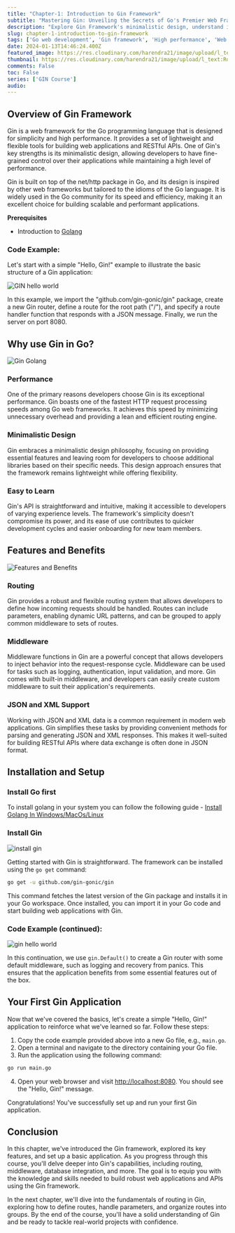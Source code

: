 ```yaml
---
title: "Chapter-1: Introduction to Gin Framework"
subtitle: "Mastering Gin: Unveiling the Secrets of Go's Premier Web Framework"
description: "Explore Gin Framework's minimalistic design, understand its advantages, and delve into key features like routing, middleware, and JSON support."
slug: chapter-1-introduction-to-gin-framework
tags: ['Go web development', 'Gin framework', 'High performance', 'Web application development']
date: 2024-01-13T14:46:24.400Z
featured_image: https://res.cloudinary.com/harendra21/image/upload/l_text:Roboto_40_bold:Chapter%201:%20Introduction,co_rgb:ffffff/golangwithexample/gin-course_ijbjnk.png
thumbnail: https://res.cloudinary.com/harendra21/image/upload/l_text:Roboto_40_bold:Chapter%201:%20Introduction,co_rgb:ffffff/golangwithexample/gin-course_ijbjnk.png
comments: False
toc: False
series: ['GIN Course']
audio: 
---
```

## Overview of Gin Framework

Gin is a web framework for the Go programming language that is designed for simplicity and high performance. It provides a set of lightweight and flexible tools for building web applications and RESTful APIs. One of Gin's key strengths is its minimalistic design, allowing developers to have fine-grained control over their applications while maintaining a high level of performance.

Gin is built on top of the net/http package in Go, and its design is inspired by other web frameworks but tailored to the idioms of the Go language. It is widely used in the Go community for its speed and efficiency, making it an excellent choice for building scalable and performant applications.

**Prerequisites** 
- Introduction to [Golang](https://golang.withcodeexample.com/blog/golang-tutorial-for-beginners/)

### Code Example:

Let's start with a simple "Hello, Gin!" example to illustrate the basic structure of a Gin application:

![GIN hello world](https://res.cloudinary.com/harendra21/image/upload/v1705347281/golangwithexample/code_20240116_010413_via_10015_io_k3l29n.png)

In this example, we import the "github.com/gin-gonic/gin" package, create a new Gin router, define a route for the root path ("/"), and specify a route handler function that responds with a JSON message. Finally, we run the server on port 8080.

## Why use Gin in Go?

![Gin Golang](https://res.cloudinary.com/harendra21/image/upload/v1705347359/golangwithexample/1_HtCjHzGwf6iWNqXu5Cndsg_vqaavg.png)

### Performance

One of the primary reasons developers choose Gin is its exceptional performance. Gin boasts one of the fastest HTTP request processing speeds among Go web frameworks. It achieves this speed by minimizing unnecessary overhead and providing a lean and efficient routing engine.

### Minimalistic Design

Gin embraces a minimalistic design philosophy, focusing on providing essential features and leaving room for developers to choose additional libraries based on their specific needs. This design approach ensures that the framework remains lightweight while offering flexibility.

### Easy to Learn

Gin's API is straightforward and intuitive, making it accessible to developers of varying experience levels. The framework's simplicity doesn't compromise its power, and its ease of use contributes to quicker development cycles and easier onboarding for new team members.

## Features and Benefits

![Features and Benefits](https://res.cloudinary.com/harendra21/image/upload/v1705347408/golangwithexample/Features-Benefits_yqnxbl.png)

### Routing

Gin provides a robust and flexible routing system that allows developers to define how incoming requests should be handled. Routes can include parameters, enabling dynamic URL patterns, and can be grouped to apply common middleware to sets of routes.

### Middleware

Middleware functions in Gin are a powerful concept that allows developers to inject behavior into the request-response cycle. Middleware can be used for tasks such as logging, authentication, input validation, and more. Gin comes with built-in middleware, and developers can easily create custom middleware to suit their application's requirements.

### JSON and XML Support

Working with JSON and XML data is a common requirement in modern web applications. Gin simplifies these tasks by providing convenient methods for parsing and generating JSON and XML responses. This makes it well-suited for building RESTful APIs where data exchange is often done in JSON format.

## Installation and Setup

### Install Go first

To install golang in your system you can follow the following guide - [Install Golang In Windows/MacOs/Linux](https://golang.withcodeexample.com/blog/golang-tutorial-for-beginners/#how-to-install-golang) 

### Install Gin

![install gin](https://res.cloudinary.com/harendra21/image/upload/v1705347459/golangwithexample/how_to_create_software_installation_guide_mghfyj.png)

Getting started with Gin is straightforward. The framework can be installed using the `go get` command:

```bash
go get -u github.com/gin-gonic/gin
```

This command fetches the latest version of the Gin package and installs it in your Go workspace. Once installed, you can import it in your Go code and start building web applications with Gin.

### Code Example (continued):

![gin hello world](https://res.cloudinary.com/harendra21/image/upload/v1705347281/golangwithexample/code_20240116_010413_via_10015_io_k3l29n.png)

In this continuation, we use `gin.Default()` to create a Gin router with some default middleware, such as logging and recovery from panics. This ensures that the application benefits from some essential features out of the box.

## Your First Gin Application

Now that we've covered the basics, let's create a simple "Hello, Gin!" application to reinforce what we've learned so far. Follow these steps:

1. Copy the code example provided above into a new Go file, e.g., `main.go`.
2. Open a terminal and navigate to the directory containing your Go file.
3. Run the application using the following command:

```bash
go run main.go
```

4. Open your web browser and visit <http://localhost:8080>. You should see the "Hello, Gin!" message.

Congratulations! You've successfully set up and run your first Gin application.

## Conclusion

In this chapter, we've introduced the Gin framework, explored its key features, and set up a basic application. As you progress through this course, you'll delve deeper into Gin's capabilities, including routing, middleware, database integration, and more. The goal is to equip you with the knowledge and skills needed to build robust web applications and APIs using the Gin framework.

In the next chapter, we'll dive into the fundamentals of routing in Gin, exploring how to define routes, handle parameters, and organize routes into groups. By the end of the course, you'll have a solid understanding of Gin and be ready to tackle real-world projects with confidence.